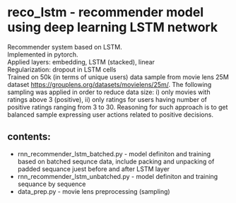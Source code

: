 # reco_lstm - recommender model using deep learning LSTM network 

Recommender system based on LSTM.\
Implemented in pytorch.\
Applied layers: embedding, LSTM (stacked), linear\
Regularization: dropout in LSTM cells \
Trained on 50k (in terms of unique users) data sample from movie lens 25M dataset https://grouplens.org/datasets/movielens/25m/. 
The following sampling was applied in order to reduce data size: i) only movies with ratings above 3 (positive), ii) only ratings for users having number of positive ratings ranging from 3 to 30. Reasoning for such approach is to get balanced sample expressing user actions related to positive decisions.       


## contents:
- rnn_recommender_lstm_batched.py - model definiton and training based on batched sequnce data, include packing and unpacking of padded sequance juest before and after LSTM layer
- rnn_recommender_lstm_unbatched.py - model definiton and training sequance by sequence    
- data_prep.py - movie lens preprocessing (sampling)  



